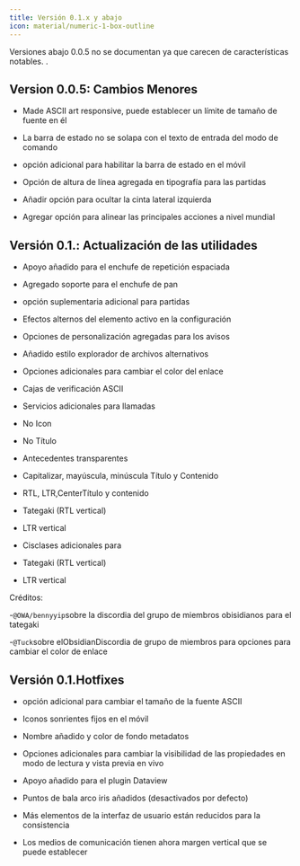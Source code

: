 ```yaml
---
title: Versión 0.1.x y abajo
icon: material/numeric-1-box-outline
---
```


Versiones abajo 0.0.5 no se documentan ya que carecen de características notables.
.

## Version 0.0.5: Cambios Menores

- Made ASCII art responsive, puede establecer un límite de tamaño de fuente en él

- La barra de estado no se solapa con el texto de entrada del modo de comando

- opción adicional para habilitar la barra de estado en el móvil

- Opción de altura de línea agregada en tipografía para las partidas

- Añadir opción para ocultar la cinta lateral izquierda

- Agregar opción para alinear las principales acciones a nivel mundial

## Versión 0.1.: Actualización de las utilidades

- Apoyo añadido para el enchufe de repetición espaciada

- Agregado soporte para el enchufe de pan

- opción suplementaria adicional para partidas

- Efectos alternos del elemento activo en la configuración

- Opciones de personalización agregadas para los avisos

- Añadido estilo explorador de archivos alternativos

- Opciones adicionales para cambiar el color del enlace

- Cajas de verificación ASCII

- Servicios adicionales para llamadas

- No Icon

- No Título

- Antecedentes transparentes

- Capitalizar, mayúscula, minúscula Título y Contenido

- RTL, LTR,CenterTítulo y contenido

- Tategaki (RTL vertical)

- LTR vertical

- Cisclases adicionales para

- Tategaki (RTL vertical)

- LTR vertical

Créditos:

-`@OWA/bennyyip`sobre la discordia del grupo de miembros obisidianos para el tategaki

-`@Tuck`sobre elObsidianDiscordia de grupo de miembros para opciones para cambiar el color de enlace

## Versión 0.1.Hotfixes

- opción adicional para cambiar el tamaño de la fuente ASCII

- Iconos sonrientes fijos en el móvil

- Nombre añadido y color de fondo metadatos

- Opciones adicionales para cambiar la visibilidad de las propiedades en modo de lectura y vista previa en vivo

- Apoyo añadido para el plugin Dataview

- Puntos de bala arco iris añadidos (desactivados por defecto)

- Más elementos de la interfaz de usuario están reducidos para la consistencia

- Los medios de comunicación tienen ahora margen vertical que se puede establecer

